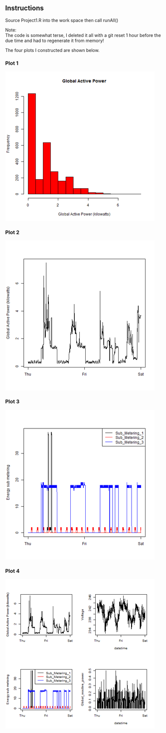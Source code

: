 ## Instructions
Source Project1.R into the work space then call runAll()

Note:  
The code is somewhat terse, I deleted it all with a git reset 1 hour before the due time and had to regenerate it from memory! 

The four plots I constructed are shown below. 

### Plot 1
![Plot 1](plot1.png) 

### Plot 2
![Plot 2](plot2.png) 

### Plot 3
![Plot 3](plot3.png) 

### Plot 4
![Plot 4](plot4.png) 

